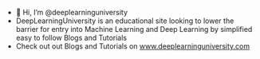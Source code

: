 - 👋 Hi, I’m @deeplearninguniversity
- DeepLearningUniversity is an educational site looking to lower the barrier for entry into Machine Learning and Deep Learning by simplified easy to follow Blogs and Tutorials
- Check out out Blogs and Tutorials on www.deeplearninguniversity.com

<!---
deeplearninguniversity/deeplearninguniversity is a ✨ special ✨ repository because its `README.md` (this file) appears on your GitHub profile.
You can click the Preview link to take a look at your changes.
--->
